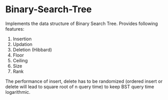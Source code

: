 # Binary-Search-Tree
Implements the data structure of Binary Search Tree.
Provides following features:
1. Insertion
2. Updation
3. Deletion (Hibbard)
4. Floor
5. Ceiling
6. Size
7. Rank

The performance of insert, delete has to be randomized (ordered insert or delete will lead to square root of n query time) to keep BST query time logarithmic.
